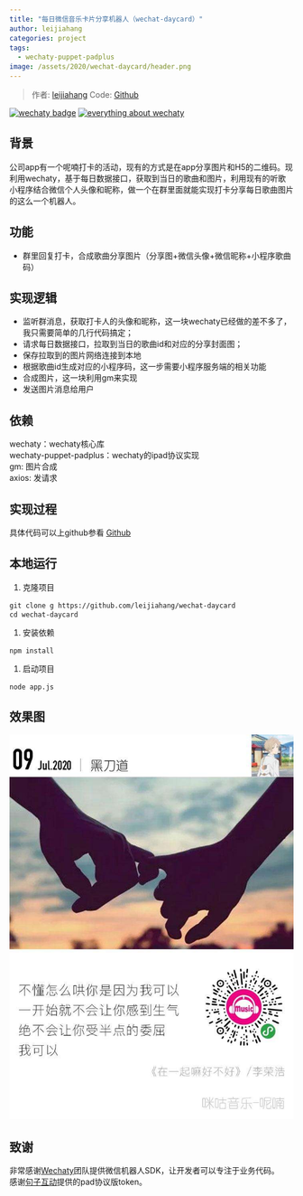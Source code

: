 ```yaml
---
title: "每日微信音乐卡片分享机器人（wechat-daycard）"
author: leijiahang
categories: project
tags:
  - wechaty-puppet-padplus
image: /assets/2020/wechat-daycard/header.png
---
```


> 作者: [leijiahang](https://github.com/leijiahang/)
> Code: [Github](https://github.com/leijiahang/wechat-daycard)

[![wechaty badge](https://img.shields.io/badge/Powered%20By-Wechaty-green.svg#align=left&display=inline&height=20&margin=%5Bobject%20Object%5D&originHeight=20&originWidth=132&status=done&style=none&width=132)](https://github.com/wechaty/wechaty)
[![everything about wechaty](https://img.shields.io/badge/Wechaty-%E5%BC%80%E6%BA%90%E6%BF%80%E5%8A%B1%E8%AE%A1%E5%88%92-green.svg#align=left&display=inline&height=20&margin=%5Bobject%20Object%5D&originHeight=20&originWidth=134&status=done&style=none&width=134)](https://github.com/juzibot/Welcome/wiki/Everything-about-Wechaty)

## 背景

公司app有一个呢喃打卡的活动，现有的方式是在app分享图片和H5的二维码。现利用wechaty，基于每日数据接口，获取到当日的歌曲和图片，利用现有的听歌小程序结合微信个人头像和昵称，做一个在群里面就能实现打卡分享每日歌曲图片的这么一个机器人。

## 功能

- 群里回复打卡，合成歌曲分享图片（分享图+微信头像+微信昵称+小程序歌曲码）

## 实现逻辑

- 监听群消息，获取打卡人的头像和昵称，这一块wechaty已经做的差不多了，我只需要简单的几行代码搞定；
- 请求每日数据接口，拉取到当日的歌曲id和对应的分享封面图；
- 保存拉取到的图片网络连接到本地
- 根据歌曲id生成对应的小程序码，这一步需要小程序服务端的相关功能
- 合成图片，这一块利用gm来实现
- 发送图片消息给用户

## 依赖

wechaty：wechaty核心库  
wechaty-puppet-padplus：wechaty的ipad协议实现  
gm: 图片合成  
axios: 发请求  

## 实现过程

具体代码可以上github参看 [Github](https://github.com/leijiahang/wechat-daycard/)

## 本地运行

1. 克隆项目

```shell
git clone g https://github.com/leijiahang/wechat-daycard
cd wechat-daycard
```

1. 安装依赖

```shell
npm install
```

1. 启动项目

```shell
node app.js
```

## 效果图

![效果图](/assets/2020/wechat-daycard/demo.jpg)

## 致谢

非常感谢[Wechaty](https://wechaty.github.io/)团队提供微信机器人SDK，让开发者可以专注于业务代码。  
感谢[句子互动](https://www.juzibot.com)提供的pad协议版token。
